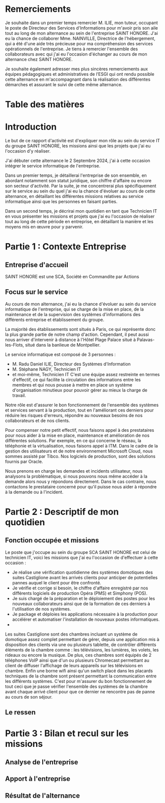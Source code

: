 # Remerciements
Je souhaite dans un premier temps remercier M. ILIE, mon tuteur, occupant le poste de Directeur des Services d'Informations pour m'avoir pris son aile tout au long de mon alternance au sein de l'entreprise SAINT HONORE. J'ai eu la chance de collaborer Mme. NAINVILLE, Directrice de l'hébergement, qui a été d'une aide très précieuse pour ma compréhension des services opérationnels de l'entreprise. Je tiens à remercier l'ensemble des collaborateurs avec qui j'ai eu l'occasion d'échanger au cours de mon alternance chez SAINT HONORE.

Je souhaite également adresser mes plus sincères remerciements aux équipes pédagogiques et administratives de l’ESGI qui ont rendu possible cette alternance en m'accompagnant dans la réalisation des différentes démarches et assurant le suivi de cette même alternance.

# Table des matières
# Introduction
Le but de ce rapport d'activité est d'expliquer mon rôle au sein du service IT du groupe SAINT HONORE, les missions ainsi que les projets que j'ai eu l'occasion d'y réaliser.

J'ai débuter cette alternance le 2 Septembre 2024, j'ai à cette occasion intégrer le service informatique de l'entreprise.

Dans un premier temps, je détaillerai l'entreprise de son ensemble, en abordant notamment son statut juridique, son chiffre d'affaire ou encore son secteur d'activité. Par la suite, je me concentrerai plus spécifiquement sur le service au sein du quel j'ai eu la chance d'évoluer au cours de cette alternance, en détaillant les différentes missions relatives au service informatique ainsi que les personnes en faisant parties.

Dans un second temps, je décrirai mon quotidien en tant que Technicien IT en vous présenter les missions et projets que j'ai eu l'occasion de réaliser tout au long de cette période en entreprise, en détaillant la manière et les moyens mis en œuvre pour y parvenir.
# Partie 1 : Contexte Entreprise
## Entreprise d'accueil
SAINT HONORE est une SCA, Société en Commandite par Actions 

## Focus sur le service
Au cours de mon alternance, j'ai eu la chance d'évoluer au sein du service informatique de l'entreprise, qui se charge de la mise en place, de la maintenance et de la supervision des systèmes d'informations des différents entreprise et établissement du groupe. 

La majorité des établissements sont situés à Paris, ce qui représente donc la plus grande partie de notre champ d'action. Cependant, il peut aussi nous arriver d'intervenir à distance à l'Hôtel Plage Palace situé à Palavas-les-Flots, situé dans la banlieue de Montpellier.

Le service informatique est composé de 3 personnes :
- M. Radu Daniel ILIE, Directeur des Systèmes d'Information
- M. Stéphane NAGY, Technicien IT
- et moi-même, Technicien IT
C'est une équipe assez restreinte en termes d'effectif, ce qui facilite la circulation des informations entre les membres et qui nous pousse à mettre en place un système d'organisation minutieux pour pouvoir gérer au mieux la charge de travail.

Notre rôle est d'assurer le bon fonctionnement de l'ensemble des systèmes et services servant à la production, tout en l'améliorant ces derniers pour réduire les risques d'erreurs, répondre au nouveaux besoins de nos collaborateurs et de nos clients.

Pour compenser notre petit effectif, nous faisons appel à des prestataires pour nous aider à la mise en place, maintenance et amélioration de nos différentes solutions. Par exemple, en ce qui concerne le réseau, la téléphonie et la virtualisation, nous faisons appel à ITM. Dans le cadre de la gestion des utilisateurs et de notre environnement Microsoft Cloud, nous sommes assisté par Tibco. Nos logiciels de production, sont des solutions fournis par Oracle.

Nous prenons en charge les demandes et incidents utilisateur, nous analysons la problématique, si nous pouvons nous même accéder à la demande alors nous y répondons directement. Dans le cas contraire, nous contactons le prestataire concerné pour qu'il puisse nous aider à répondre à la demande ou à l'incident.

# Partie 2 : Descriptif de mon quotidien

## Fonction occupée et missions
Le poste que j'occupe au sein du groupe SCA SAINT HONORE est celui de technicien IT, voici les missions que j'ai eu l'occasion de d'effectuer à cette occasion :
- Je réalise une vérification quotidienne des systèmes domotiques des suites Castiglione avant les arrivés clients pour anticiper de potentielles pannes auquel le client pour être confronté.
- Je vérifie et corrige si besoin, le chiffre d'affaire enregistré par nos différents logiciels de production Opéra (PMS) et Simphony (POS).
- Je suis chargé de la préparation et le déploiement des postes pour les nouveaux collaborateurs ainsi que de la formation de ces derniers à l'utilisation de nos systèmes.
- Je package et déploies les applications nécessaire à la production pour accélérer et automatiser l'installation de nouveaux postes informatiques.
- 

Les suites Castiglione sont des chambres incluant un système de domotique assez complet permettant de gérer, depuis une application mis à disposition des clients via une ou plusieurs tablette, de contrôler différents éléments de la chambre comme : les télévisions, les lumières, les volets, les rideaux ou encore la musique. De plus, ces chambres sont équipés de 2 téléphones VoIP ainsi que d'un ou plusieurs Chromecast permettant au client de diffuser l'affichage de leurs appareils sur les télévisions en chambre. Enfin une borne wifi ainsi qu'un switch placé dans les placards techniques de la chambre sont présent permettant la communication entre les différents systèmes. C'est pour m'assurer du bon fonctionnement de tout ceci que je passe vérifier l'ensemble des systèmes de la chambre avant chaque arrivé client pour que ce dernier ne rencontre pas de panne au cours de son séjour.

## Le ressen

# Partie 3 : Bilan et recul sur les missions
## Analyse de l'entreprise

## Apport à l'entreprise

## Résultat de l'alternance